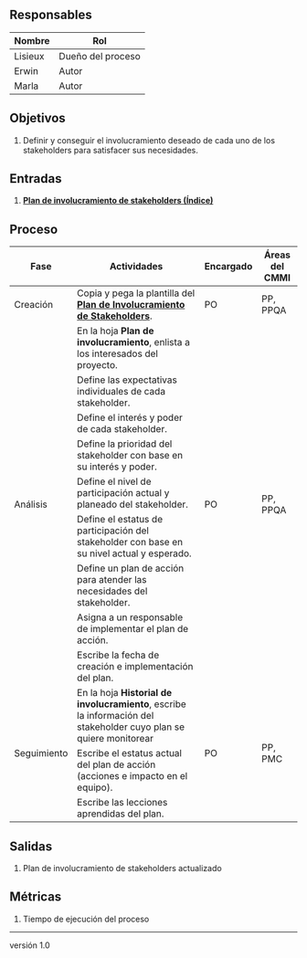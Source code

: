 ## Responsables

| Nombre  | Rol               |
|---------|-------------------|
| Lisieux | Dueño del proceso |
| Erwin   | Autor             |
| Marla   | Autor             |

## Objetivos
1. Definir y conseguir el involucramiento deseado de cada uno de los stakeholders para satisfacer sus necesidades.

## Entradas
1. **[Plan de involucramiento de stakeholders (Índice)](https://docs.google.com/spreadsheets/d/1LJW6x2z5gMSXP4xEJpemfEZRcDW06QFz_OxPx2q0hZI/edit#gid=0)**

## Proceso

<table>
  <thead>
    <tr>
      <th>Fase</th>
      <th>Actividades</th>
      <th>Encargado</th>
      <th>Áreas del CMMI</th>
    </tr>
  </thead>
  <tbody>
      <tr>
      <td>Creación</td>
      <td>Copia y pega la plantilla del <strong><a href="https://docs.google.com/spreadsheets/d/1LJW6x2z5gMSXP4xEJpemfEZRcDW06QFz_OxPx2q0hZI/edit#gid=1409053923">Plan de Involucramiento de Stakeholders</a></strong>.</td>
      <td>PO</td>
      <td>PP, PPQA</td>
    </tr>
    <tr>
      <td rowspan="9">Análisis</td>
      <td>En la hoja <strong>Plan de involucramiento</strong>, enlista a los interesados del proyecto.</td>
      <td rowspan="9">PO</td>
      <td rowspan="9">PP, PPQA</td>
    </tr>
    <tr>
      <td>Define las expectativas individuales de cada stakeholder.</td>
    </tr>
    <tr>
      <td>Define el interés y poder de cada stakeholder.</td>
    </tr>
    <tr>
      <td>Define la prioridad del stakeholder con base en su interés y poder.</td>
    </tr>
    <tr>
      <td>Define el nivel de participación actual y planeado del stakeholder.</td>
    </tr>
    <tr>
      <td>Define el estatus de participación del stakeholder con base en su nivel actual y esperado.</td>
    </tr>
    <tr>
      <td>Define un plan de acción para atender las necesidades del stakeholder.</td>
    </tr>
    <tr>
      <td>Asigna a un responsable de implementar el plan de acción.</td>
    </tr>
    <tr>
      <td>Escribe la fecha de creación e implementación del plan.</td>
    </tr>
    <tr>
      <td rowspan="3">Seguimiento</td>
      <td>En la hoja <strong>Historial de involucramiento</strong>, escribe la información del stakeholder cuyo plan se quiere monitorear</td>
      <td rowspan="3">PO</td>
      <td rowspan="3">PP, PMC</td>
    </tr>
    <tr>
      <td>Escribe el estatus actual del plan de acción (acciones e impacto en el equipo).</td>
    </tr>
    <tr>
      <td>Escribe las lecciones aprendidas del plan.</td>
    </tr>
  </tbody>
</table>

## Salidas
1. Plan de involucramiento de stakeholders actualizado

## Métricas
1. Tiempo de ejecución del proceso

***
versión 1.0
